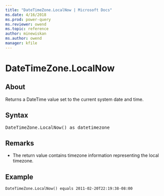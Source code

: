 ```yaml
---
title: "DateTimeZone.LocalNow | Microsoft Docs"
ms.date: 4/16/2018
ms.prod: power-query
ms.reviewer: owend
ms.topic: reference
author: minewiskan
ms.author: owend
manager: kfile
---
```

# DateTimeZone.LocalNow

  
## About  
Returns a DateTime value set to the current system date and time.  
  
## Syntax

<pre>
DateTimeZone.LocalNow() as datetimezone  
</pre>
  
## Remarks  
  
-   The return value contains timezone information representing the local timezone.  
  
## Example  
  
```powerquery-m 
DateTimeZone.LocalNow() equals 2011-02-20T22:19:38-08:00  
```  
